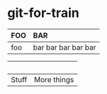 # git-for-train
| FOO  |  BAR |
| --- | :-- |
| foo | bar bar bar bar bar |

&nbsp; | &nbsp;
------ | -----
Stuff  | More things
